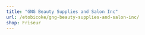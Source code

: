 ```yaml
---
title: "GNG Beauty Supplies and Salon Inc"
url: /etobicoke/gng-beauty-supplies-and-salon-inc/
shop: Friseur
---
```

